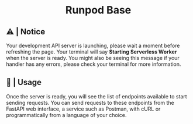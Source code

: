 <div style="text-align: center;">

<h1> Runpod Base </h1>

</div>

## ⚠️ | Notice

Your development API server is launching, please wait a moment before refreshing the page. Your terminal will say **Starting Serverless Worker** when the server is ready. You might also be seeing this message if your handler has any errors, please check your terminal for more information.

## 🚀 | Usage

Once the server is ready, you will see the list of endpoints available to start sending requests. You can send requests to these endpoints from the FastAPI web interface, a service such as Postman, with cURL or programmatically from a language of your choice.

<!---

# Runpod Base Container Image

This base image is intended to provide the essential runtime system dependencies for most applications. It is by no means optimized and more likely than not includes many packages that you might not need for your use case.

## HuggingFace Cache

This image contains environment variables to override the default HuggingFace cache directory. It will use `/runpod-volume/` as the root path. If you are using network attached storage it is recommended to mount a volume to this path to avoid downloading models on every run.

## Environment Variables

- `POD_INACTIVITY_TIMEOUT`: The number of seconds to wait before shutting down the pod. Defaults to 60 seconds.

## Ports

- **4040**: File Browser
- **7270**: FastAPI Server

## Python Management

- [PyEnv](https://github.com/pyenv/pyenv)
- [VirtualEnv](https://virtualenv.pypa.io/en/latest/index.html)
- [VirtualEnvWrapper](https://virtualenvwrapper.readthedocs.io/en/latest/)
- [uv](https://github.com/astral-sh/uv)

### Building

```bash
docker buildx bake --push
docker buildx bake 12-4-1 --set 12-4-1.platform=linux/amd64
```
-->
